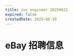 ```yaml
---
title: ios engineer 20250621
expired: false
createdDate: 2025-06-30
---
```


# eBay 招聘信息

<JobPostingTable job-posting-json-path="ebay/data/ios-engineer-20250621.json"/>
